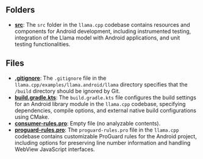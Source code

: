 ## Folders
- **[src](llama/src.driver.md)**: The `src` folder in the `llama.cpp` codebase contains resources and components for Android development, including instrumented testing, integration of the Llama model with Android applications, and unit testing functionalities.

## Files
- **[.gitignore](llama/.gitignore.driver.md)**: The `.gitignore` file in the `llama.cpp/examples/llama.android/llama` directory specifies that the `/build` directory should be ignored by Git.
- **[build.gradle.kts](llama/build.gradle.kts.driver.md)**: The `build.gradle.kts` file configures the build settings for an Android library module in the `llama.cpp` codebase, specifying dependencies, compile options, and external native build configurations using CMake.
- **[consumer-rules.pro](llama/consumer-rules.pro.driver.md)**: Empty file (no analyzable contents).
- **[proguard-rules.pro](llama/proguard-rules.pro.driver.md)**: The `proguard-rules.pro` file in the `llama.cpp` codebase contains customizable ProGuard rules for the Android project, including options for preserving line number information and handling WebView JavaScript interfaces.
